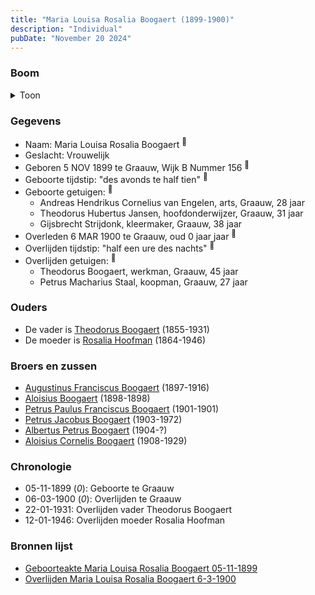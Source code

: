 ```yaml
---
title: "Maria Louisa Rosalia Boogaert (1899-1900)"
description: "Individual"
pubDate: "November 20 2024"
---
```


### Boom
<details><summary>Toon</summary>

![test](https://www.plantuml.com/plantuml/svg/ZP9DIyD048Rl-oi6FNWIagODJIbLAwqVQ1LHmLEPPCTswMQtx6meHVhVNTl45WJrjip7Ey-yi-ViqVcgr88NoYpHOGav5ekPivMHbrPR1zwXuP0YuyLSIO92kKBJxatbqg-Xf38dnxiGUt9a_Nf9ua2rqCWC7m80XjP9SizpLImCCVVx9Iep640YDaASmEDs58jTnz7pdAoqhkBGPsT8pXy1Cjn4KTnD0Ov7oRWp7WRbZtT5McwWtyinNqzpwxsctW3YRgS3PmTfNbHQJz78QU4iSsu3HQXhjU3sOW9nbiHmvH2hLU2f8PuierO8rzQ-bsWQWgZL3WJZuIWP9RyImErBKEwcxKRvJvgueMcdFsZwlHL9gSpigmxkBzw2T9PkeSO1AatWMAlPtAz9QxiAO1jHstLwMbU8cduVg3j3O5kRYMRQFRgm-Psj52CqHloyHGRVX_pRaGvC7bw_gBD_6vA6HP-27r6qzqESav7Xztu2)
</details>

### Gegevens
- Naam: Maria Louisa Rosalia Boogaert <sup><a href="../s00320/" style="text-decoration:none" title="Geboorteakte Maria Louisa Rosalia Boogaert 05-11-1899 ">:link:</a></sup>
- Geslacht: Vrouwelijk
- Geboren 5 NOV 1899 te Graauw, Wijk B Nummer 156 <sup><a href="../s00320/" style="text-decoration:none" title="Geboorteakte Maria Louisa Rosalia Boogaert 05-11-1899 ">:link:</a></sup>
- Geboorte tijdstip: "des avonds te half tien" <sup><a href="../s00320/" style="text-decoration:none" title="Geboorteakte Maria Louisa Rosalia Boogaert 05-11-1899 ">:link:</a></sup>
- Geboorte getuigen: <sup><a href="../s00320/" style="text-decoration:none" title="Geboorteakte Maria Louisa Rosalia Boogaert 05-11-1899 ">:link:</a></sup>
  - Andreas Hendrikus Cornelius van Engelen, arts, Graauw, 28 jaar
  - Theodorus Hubertus Jansen, hoofdonderwijzer, Graauw, 31 jaar
  - Gijsbrecht Strijdonk, kleermaker, Graauw, 38 jaar
- Overleden 6 MAR 1900 te Graauw, oud 0 jaar jaar <sup><a href="../s00321/" style="text-decoration:none" title="Overlijden Maria Louisa Rosalia Boogaert 6-3-1900 ">:link:</a></sup>
- Overlijden tijdstip: "half een ure des nachts" <sup><a href="../s00321/" style="text-decoration:none" title="Overlijden Maria Louisa Rosalia Boogaert 6-3-1900 ">:link:</a></sup>
- Overlijden getuigen: <sup><a href="../s00321/" style="text-decoration:none" title="Overlijden Maria Louisa Rosalia Boogaert 6-3-1900 ">:link:</a></sup>
  - Theodorus Boogaert, werkman, Graauw, 45 jaar
  - Petrus Macharius Staal, koopman, Graauw, 27 jaar

### Ouders
- De vader is [Theodorus Boogaert](../i00186/) (1855-1931)
- De moeder is [Rosalia Hoofman](../i00024/) (1864-1946)

### Broers en zussen
- [Augustinus Franciscus Boogaert](../i00187/) (1897-1916)
- [Aloisius Boogaert](../i00188/) (1898-1898)
- [Petrus Paulus Franciscus Boogaert](../i00190/) (1901-1901)
- [Petrus Jacobus Boogaert](../i00191/) (1903-1972)
- [Albertus Petrus Boogaert](../i00192/) (1904-?)
- [Aloisius Cornelis Boogaert](../i00193/) (1908-1929)

### Chronologie
- 05-11-1899 (<i>0</i>): Geboorte te Graauw
- 06-03-1900 (<i>0</i>): Overlijden te Graauw
- 22-01-1931: Overlijden vader Theodorus Boogaert
- 12-01-1946: Overlijden moeder Rosalia Hoofman

### Bronnen lijst
- [Geboorteakte Maria Louisa Rosalia Boogaert 05-11-1899 ](../s00320/)
- [Overlijden Maria Louisa Rosalia Boogaert 6-3-1900 ](../s00321/)